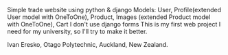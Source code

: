 Simple trade website using python & django
Models:
  User, Profile(extended User model with OneToOne), Product, Images (extended Product model with OneToOne), Cart
I don't use django forms
This is my first web project I need for my university, so I'll try to make it better.


Ivan Eresko, Otago Polytechnic, Auckland, New Zealand.
